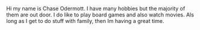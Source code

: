 Hi  my name is Chase Odermott. I have many hobbies but the majority of them are out door. I do like to play board games and also watch movies. Als long as I get to do stuff with family, then Im having a great time. 